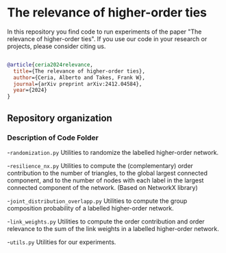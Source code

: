 # The relevance of higher-order ties

In this repository you find code to run experiments of the paper "The relevance of higher-order ties". 
If you use our code in your research or projects, please consider citing us. 


```bibtex

@article{ceria2024relevance,
  title={The relevance of higher-order ties},
  author={Ceria, Alberto and Takes, Frank W},
  journal={arXiv preprint arXiv:2412.04584},
  year={2024}
}
```


## Repository organization


### Description of Code Folder

-`randomization.py`
Utilities to randomize the labelled higher-order network.

-`resilience_nx.py`
Utilities to compute the (complementary) order contribution to the number of triangles, to the global largest connected component, and to the number of nodes with each label in the largest connected component of the network.
(Based on NetworkX library)

-`joint_distribution_overlapp.py`
Utilities to compute the group composition probability of a labelled higher-order network.

-`link_weights.py`
Utilities to compute the order contribution and order relevance to the sum of the link weights in a labelled higher-order network.

-`utils.py`
Utilities for our experiments.



